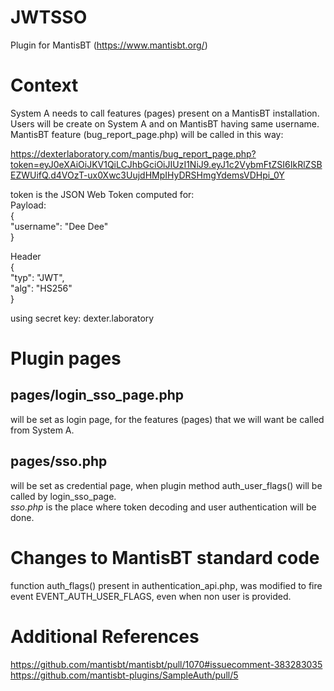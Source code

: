 # JWTSSO
Plugin for MantisBT (https://www.mantisbt.org/)

# Context
System A needs to call features (pages) present on a MantisBT installation.  
Users will be create on System A and on MantisBT having same username.  
MantisBT feature (bug_report_page.php) will be called in this way:  

https://dexterlaboratory.com/mantis/bug_report_page.php?token=eyJ0eXAiOiJKV1QiLCJhbGciOiJIUzI1NiJ9.eyJ1c2VybmFtZSI6IkRlZSBEZWUifQ.d4VOzT-ux0Xwc3UujdHMpIHyDRSHmgYdemsVDHpi_0Y  

token is the JSON Web Token computed for:  
Payload:  
{  
  "username": "Dee Dee"  
}  
  
Header   
{  
  "typ": "JWT",  
  "alg": "HS256"  
}    
  
using secret key: dexter.laboratory

# Plugin pages
## pages/login_sso_page.php  
will be set as login page, for the features (pages) that we will want be called from System A.

## pages/sso.php  
will be set as credential page, when plugin method auth_user_flags() will be called by login_sso_page.  
*sso.php* is the place where token decoding and user authentication will be done.  

# Changes to MantisBT standard code
function auth_flags() present in authentication_api.php, was modified to fire event EVENT_AUTH_USER_FLAGS, even when non user is provided.

# Additional References
https://github.com/mantisbt/mantisbt/pull/1070#issuecomment-383283035  
https://github.com/mantisbt-plugins/SampleAuth/pull/5  
